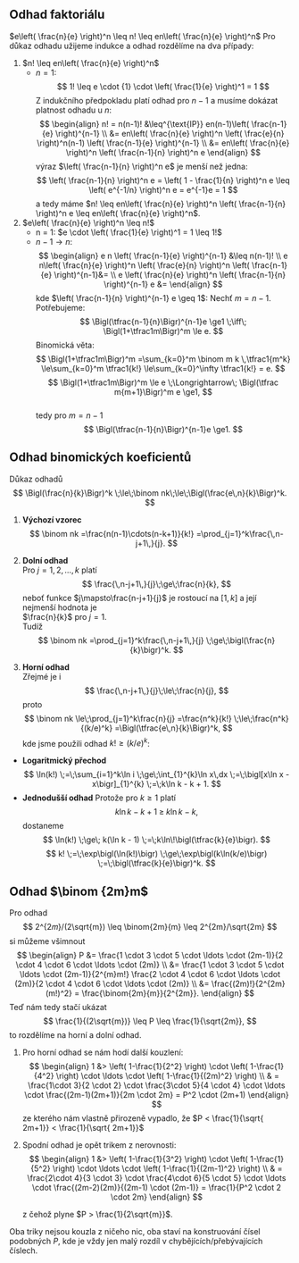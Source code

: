 ## Odhad faktoriálu
$e\left( \frac{n}{e} \right)^n \leq n! \leq en\left( \frac{n}{e} \right)^n$
Pro důkaz odhadu užijeme indukce a odhad rozdělíme na dva případy:
1. $n! \leq en\left( \frac{n}{e} \right)^n$
	- $n=1$:
$$
1! \leq e \cdot {1} \cdot \left( \frac{1}{e} \right)^1 = 1
$$
Z indukčního předpokladu platí odhad pro $n-1$ a musíme dokázat platnost odhadu u $n$:
$$
\begin{align}
n! = n(n-1)! &\leq^{\text{IP}} en(n-1)\left( \frac{n-1}{e} \right)^{n-1} \\
&= en\left( \frac{n}{e} \right)^n \left( \frac{e}{n} \right)^n(n-1) \left( \frac{n-1}{e} \right)^{n-1} \\
&= en\left( \frac{n}{e} \right)^n \left( \frac{n-1}{n} \right)^n e
\end{align}
$$
výraz $\left( \frac{n-1}{n} \right)^n e$ je menší než jedna:
$$
\left( \frac{n-1}{n} \right)^n e = \left( 1 - \frac{1}{n} \right)^n e \leq \left( e^{-1/n} \right)^n e = e^{-1}e = 1
$$
a tedy máme $n! \leq en\left( \frac{n}{e} \right)^n \left( \frac{n-1}{n} \right)^n e \leq en\left( \frac{n}{e} \right)^n$.
2. $e\left( \frac{n}{e} \right)^n \leq n!$
	- n = 1: $e \cdot \left( \frac{1}{e} \right)^1 = 1 \leq 1!$
	- $n-1 \rightarrow n$:
$$
\begin{align}
e n \left( \frac{n-1}{e} \right)^{n-1}  &\leq n(n-1)! \\
e n\left( \frac{n}{e} \right)^n \left( \frac{e}{n} \right)^n  \left( \frac{n-1}{e} \right)^{n-1}&=  \\
e \left( \frac{n}{e} \right)^n  \left( \frac{n-1}{n} \right)^{n-1} e &=
\end{align}
$$
kde $\left( \frac{n-1}{n} \right)^{n-1} e \geq 1$:
Nechť $m=n-1$. Potřebujeme:
$$
   \Bigl(\tfrac{n-1}{n}\Bigr)^{n-1}e \ge1
   \;\iff\;
   \Bigl(1+\tfrac1m\Bigr)^m \le e.
$$
Binomická věta:
$$
\Bigl(1+\tfrac1m\Bigr)^m
   =\sum_{k=0}^m \binom m k \,\tfrac1{m^k}
   \le\sum_{k=0}^m \tfrac1{k!}
   \le\sum_{k=0}^\infty \tfrac1{k!}
   = e.
$$
$$   \Bigl(1+\tfrac1m\Bigr)^m \le e
   \;\Longrightarrow\;
   \Bigl(\tfrac m{m+1}\Bigr)^m e \ge1,
$$   
tedy pro $m=n-1$
$$
   \Bigl(\tfrac{n-1}{n}\Bigr)^{n-1}e \ge1.
$$
## Odhad binomických koeficientů
Důkaz odhadů  
$$
\Bigl(\frac{n}{k}\Bigr)^k \;\le\;\binom nk\;\le\;\Bigl(\frac{e\,n}{k}\Bigr)^k.
$$

1. **Výchozí vzorec**  
$$
\binom nk
   =\frac{n(n-1)\cdots(n-k+1)}{k!}
   =\prod_{j=1}^k\frac{\,n-j+1\,}{j}.
$$

2. **Dolní odhad**  
   Pro $j=1,2,\dots,k$ platí
$$
\frac{\,n-j+1\,}{j}\;\ge\;\frac{n}{k},
$$
   neboť funkce $j\mapsto\frac{n-j+1}{j}$ je rostoucí na $[1,k]$ a její nejmenší hodnota je  
   $\frac{n}{k}$ pro $j=1$.  
   Tudíž
$$
\binom nk
   =\prod_{j=1}^k\frac{\,n-j+1\,}{j}
   \;\ge\;\bigl(\frac{n}{k}\bigr)^k.
$$

3. **Horní odhad**  
   Zřejmé je i
$$
   \frac{\,n-j+1\,}{j}\;\le\;\frac{n}{j},
$$
   proto
$$
   \binom nk
   \le\;\prod_{j=1}^k\frac{n}{j}
   =\frac{n^k}{k!}
   \;\le\;\frac{n^k}{(k/e)^k}
   =\Bigl(\tfrac{e\,n}{k}\Bigr)^k,
$$
   kde jsme použili odhad $k!\ge (k/e)^k$: 

- **Logaritmický přechod**  
$$
   \ln(k!) \;=\;\sum_{i=1}^k\ln i
   \;\ge\;\int_{1}^{k}\ln x\,dx
   \;=\;\bigl[x\ln x - x\bigr]_{1}^{k}
   \;=\;k\ln k - k + 1.
$$
- **Jednodušší odhad**
   Protože pro $k\ge1$ platí
$$
   k\ln k - k + 1 \;\ge\; k\ln k - k,
$$
   dostaneme
$$
   \ln(k!) \;\ge\; k(\ln k - 1)
   \;=\;k\ln\!\bigl(\tfrac{k}{e}\bigr).
$$
$$
   k! \;=\;\exp\bigl(\ln(k!)\bigr)
   \;\ge\;\exp\bigl(k\ln(k/e)\bigr)
   \;=\;\bigl(\tfrac{k}{e}\bigr)^k.
$$

## Odhad $\binom {2m}m$
Pro odhad
$$
2^{2𝑚}/(2\sqrt{m}) \leq \binom{2m}{m} \leq 2^{2m}/\sqrt{2m}
$$
si můžeme všimnout
$$
\begin{align}
P &= \frac{1 \cdot 3 \cdot 5 \cdot \ldots \cdot (2m-1)}{2 \cdot 4 \cdot 6 \cdot \ldots \cdot (2m)} \\
&= \frac{1 \cdot 3 \cdot 5 \cdot \ldots \cdot (2m-1)}{2^{m}m!} \frac{2 \cdot 4 \cdot 6 \cdot \ldots \cdot (2m)}{2 \cdot 4 \cdot 6 \cdot \ldots \cdot (2m)} \\
&= \frac{(2m)!}{2^{2m} (m!)^2} = \frac{\binom{2m}{m}}{2^{2m}}.
\end{align}
$$
Teď nám tedy stačí ukázat 
$$
\frac{1}{(2\sqrt{m})} \leq P \leq \frac{1}{\sqrt{2m}},
$$
to rozdělíme na horní a dolní odhad.
1. Pro horní odhad se nám hodí další kouzlení:
$$
\begin{align}
	1 &> \left( 1-\frac{1}{2^2} \right) \cdot \left( 1-\frac{1}{4^2} \right) \cdot \ldots \cdot \left( 1-\frac{1}{(2m)^2} \right) \\
& = \frac{1\cdot 3}{2 \cdot 2} \cdot \frac{3\cdot 5}{4 \cdot 4} \cdot \ldots \cdot \frac{(2m-1)(2m+1)}{2m \cdot 2m} = P^2 \cdot (2m+1) 
\end{align}
$$
	ze kterého nám vlastně přirozeně vypadlo, že $P < \frac{1}{\sqrt{ 2m+1}} <  \frac{1}{\sqrt{ 2m+1}}$
2. Spodní odhad je opět trikem z nerovnosti:
$$
\begin{align}
	1 &> \left( 1-\frac{1}{3^2} \right) \cdot \left( 1-\frac{1}{5^2} \right) \cdot \ldots \cdot \left( 1-\frac{1}{(2m-1)^2} \right) \\
& = \frac{2\cdot 4}{3 \cdot 3} \cdot \frac{4\cdot 6}{5 \cdot 5} \cdot \ldots \cdot \frac{(2m-2)(2m)}{(2m-1) \cdot (2m-1)} = \frac{1}{P^2 \cdot 2 \cdot 2m}
\end{align}
$$

	z čehož plyne $P > \frac{1}{2\sqrt{m}}$.

Oba triky nejsou kouzla z ničeho nic, oba staví na konstruování čísel podobných $P$, kde je vždy jen malý rozdíl v chybějících/přebývajících číslech.